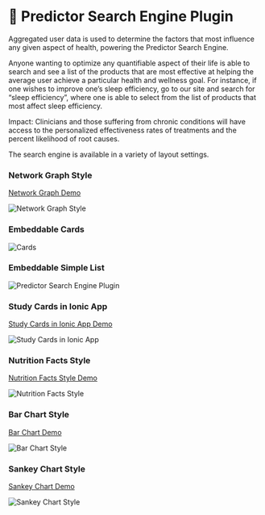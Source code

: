 # 🔎 Predictor Search Engine Plugin

Aggregated user data is used to determine the factors that most influence any given aspect of health, powering the Predictor Search Engine.

Anyone wanting to optimize any quantifiable aspect of their life is able to search and see a list of the products that are most effective at helping the average user achieve a particular health and wellness goal. For instance, if one wishes to improve one’s sleep efficiency, go to our site and search for “sleep efficiency”, where one is able to select from the list of products that most affect sleep efficiency.

Impact: Clinicians and those suffering from chronic conditions will have access to the personalized effectiveness rates of treatments and the percent likelihood of root causes.

The search engine is available in a variety of layout settings.

### Network Graph Style

[Network Graph Demo](https://app.quantimo.do/variables/Overall%20Mood)

![Network Graph Style](overall-mood-predictors-network-graph.png)

### Embeddable Cards

![Cards](predictor-search-cards.PNG)

### Embeddable Simple List

![Predictor Search Engine Plugin](predictor-search-no-background.PNG)

### Study Cards in Ionic App

[Study Cards in Ionic App Demo](https://web.quantimo.do/dev/src/ionic/src/index.html#/app/predictors/Overall%20Mood)

![Study Cards in Ionic App](overall-mood-predictors.png)

### Nutrition Facts Style

[Nutrition Facts Style Demo](https://app.quantimo.do/variables/Overall%20Mood)

![Nutrition Facts Style](mood-predictors-nutrition-facts-style.png)

### Bar Chart Style

[Bar Chart Demo](https://app.quantimo.do/variables/Overall%20Mood)

![Bar Chart Style](mood-predictors-bar-chart.png)

### Sankey Chart Style

[Sankey Chart Demo](https://app.quantimo.do/variables/Overall%20Mood)

![Sankey Chart Style](overall-mood-predictors-flow-sankey-chart.png)
